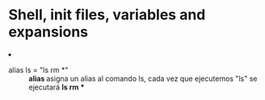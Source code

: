<h1>Shell, init files, variables and expansions</h1>
<li>
    <dl>
        <dt><a herf="./0-alias">alias ls = "ls rm *"</a></dt>
        <dd><strong>alias </strong> asigna un alias al comando ls, cada vez que ejecutemos "ls" se ejecutará <strong>ls rm *</strong></dd>
    </dl>
</li>
